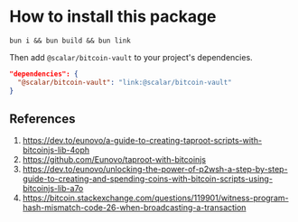 # How to install this package

```
bun i && bun build && bun link
```

Then add `@scalar/bitcoin-vault` to your project's dependencies.

```json
"dependencies": {
  "@scalar/bitcoin-vault": "link:@scalar/bitcoin-vault"
}
```

## References

1. https://dev.to/eunovo/a-guide-to-creating-taproot-scripts-with-bitcoinjs-lib-4oph
2. https://github.com/Eunovo/taproot-with-bitcoinjs
3. https://dev.to/eunovo/unlocking-the-power-of-p2wsh-a-step-by-step-guide-to-creating-and-spending-coins-with-bitcoin-scripts-using-bitcoinjs-lib-a7o
4. https://bitcoin.stackexchange.com/questions/119901/witness-program-hash-mismatch-code-26-when-broadcasting-a-transaction

